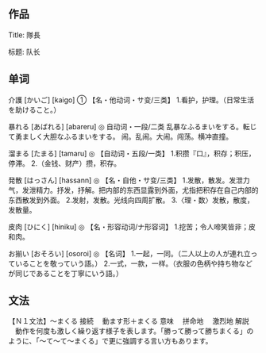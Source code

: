 ## 作品

Title: 隊長

标题: 队长

## 单词

介護
[かいご] [kaigo] ①
【名・他动词・サ变/三类】
    1.看护，护理。（日常生活を助けること。）

暴れる
[あばれる] [abareru] ◎
自动词・一段/二类
    乱暴なふるまいをする。転じて勇ましく大胆なふるまいをする。
    闹。乱闹。大闹。闯荡。横冲直撞。

溜まる
[たまる] [tamaru] ◎
【自动词・五段/一类】
    1.积攒『口』，积存；积压，停滞。
    2.（金钱、财产）攒，积存。

発散
[はっさん] [hassann] ◎
【名・自他・サ变/三类】
    1.发散，散发。发泄力气，发泄精力。抒发，抒解。把内部的东西显露到外面，尤指把积存在自己内部的东西散发到外面。
    2.发射，发散。光线向四周扩散。
    3.〈理・数〉发散，散度，发散量。

皮肉
[ひにく] [hiniku] ◎
【名・形容动词/ナ形容词】
    1.挖苦；令人啼笑皆非；皮和肉。

お揃い
[おそろい] [osoroi] ◎
【名词】
    1.一起，一同。（二人以上の人が連れ立っていることを敬っていう語。）
    2.一式，一款，一样。（衣服の色柄や持ち物などが同じであることを丁寧にいう語。）


## 文法

【Ｎ１文法】～まくる
接続
　動ます形＋まくる
意味
　拼命地
　激烈地
解説
　動作を何度も激しく繰り返す様子を表します。「勝って勝って勝ちまくる」のように、「～て～て～まくる」で更に強調する言い方もあります。

